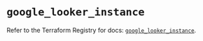 # `google_looker_instance`

Refer to the Terraform Registry for docs: [`google_looker_instance`](https://registry.terraform.io/providers/hashicorp/google-beta/6.11.1/docs/resources/google_looker_instance).
